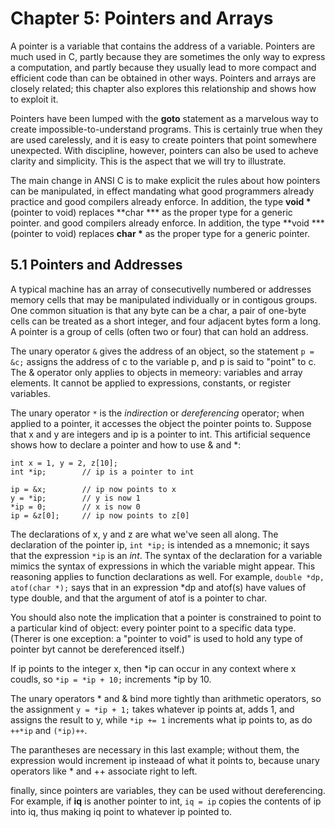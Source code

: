 # Chapter 5: Pointers and Arrays


A pointer is a variable that contains the address of a variable. Pointers are
much used in C, partly because they are sometimes the only way to express a 
computation, and partly because they usually lead to more compact and 
efficient code than can be obtained in other ways. Pointers and arrays are
closely related; this chapter also explores this relationship and shows how
to exploit it.


Pointers have been lumped with the **goto** statement as a marvelous way
to create impossible-to-understand programs. This is certainly true when
they are used carelessly, and it is easy to create pointers that point 
somewhere unexpected. With discipline, however, pointers can also be used
to acheve clarity and simplicity. This is the aspect that we will try to
illustrate.


The main change in ANSI C is to make explicit the rules about how pointers
can be manipulated, in effect mandating what good programmers already practice
and good compilers already enforce. In addition, the type **void \*** (pointer
to void) replaces **char *** as the proper type for a generic pointer.
and good compilers already enforce. In addition, the type **void *** (pointer
to void) replaces **char \*** as the proper type for a generic pointer.


## 5.1 Pointers and Addresses


A typical machine has an array of consecutivelly numbered or addresses 
memory cells that may be manipulated individually or in contigous groups.
One common situation is that any byte can be a char, a pair of one-byte cells
can be treated as a short integer, and four adjacent bytes form a long. A 
pointer is a group of cells (often two or four) that can hold an address.


The unary operator `&` gives the address of an object, so the statement 
`p = &c;` assigns the address of c to the variable p, and p is said to 
"point" to c. The & operator only applies to objects in memeory: variables and
array elements. It cannot be applied to expressions, constants, or register
variables.


The unary operator `*` is the *indirection* or *dereferencing* operator; when
applied to a pointer, it accesses the object the pointer points to. Suppose
that x and y are integers and ip is a pointer to int. This artificial 
sequence shows how to declare a pointer and how to use & and *:


```
int x = 1, y = 2, z[10];
int *ip;        // ip is a pointer to int

ip = &x;        // ip now points to x
y = *ip;        // y is now 1
*ip = 0;        // x is now 0
ip = &z[0];     // ip now points to z[0]
```


The declarations of x, y and z are what we've seen all along. The declaration
of the pointer ip, `int *ip;` is intended as a mnemonic; it says that the 
expression `*ip` is an *int*. The syntax of the declaration for a variable 
mimics the syntax of expressions in which the variable might appear. This 
reasoning applies to function declarations as well. For example, 
`double *dp, atof(char *);` says that in an expression *dp and atof(s) have
values of type double, and that the argument of atof is a pointer to char.


You should also note the implication that a pointer is constrained to point
to a particular kind of object: every pointer point to a specific data type.
(Therer is one exception: a "pointer to void" is used to hold any type of
pointer byt cannot be dereferenced itself.)


If ip points to the integer x, then *ip can occur in any context where x
coudls, so `*ip = *ip + 10;` increments *ip by 10.


The unary operators * and & bind more tightly than arithmetic operators, so
the assignment `y = *ip + 1;` takes whatever ip points at, adds 1, and 
assigns the result to y, while `*ip += 1` increments what ip points to, as do
`++*ip` and `(*ip)++`.


The parantheses are necessary in this last example; without them, the
expression would increment ip insteaad of what it points to, because unary
operators like * and ++ associate right to left.


finally, since pointers are variables, they can be used without dereferencing.
For example, if **iq** is another pointer to int, `iq = ip` copies the 
contents of ip into iq, thus making iq point to whatever ip pointed to.
